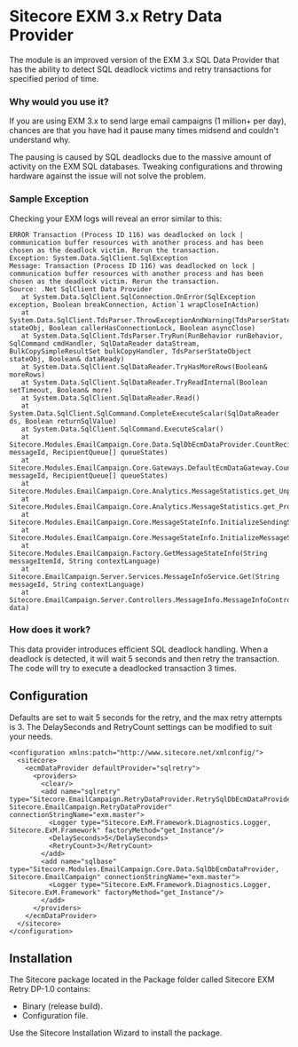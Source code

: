 # Sitecore EXM 3.x Retry Data Provider
The module is an improved version of the EXM 3.x SQL Data Provider that has the ability to detect SQL deadlock victims and retry transactions for specified period of time.

### Why would you use it?

If you are using EXM 3.x to send large email campaigns (1 million+ per day), chances are that you have had it pause many times midsend and couldn't understand why.

The pausing is caused by SQL deadlocks due to the massive amount of activity on the EXM SQL databases. Tweaking configurations and throwing hardware against the issue will not solve the problem.

### Sample Exception
Checking your EXM logs will reveal an error similar to this:

```
ERROR Transaction (Process ID 116) was deadlocked on lock | communication buffer resources with another process and has been chosen as the deadlock victim. Rerun the transaction.
Exception: System.Data.SqlClient.SqlException
Message: Transaction (Process ID 116) was deadlocked on lock | communication buffer resources with another process and has been chosen as the deadlock victim. Rerun the transaction.
Source: .Net SqlClient Data Provider
   at System.Data.SqlClient.SqlConnection.OnError(SqlException exception, Boolean breakConnection, Action`1 wrapCloseInAction)
   at System.Data.SqlClient.TdsParser.ThrowExceptionAndWarning(TdsParserStateObject stateObj, Boolean callerHasConnectionLock, Boolean asyncClose)
   at System.Data.SqlClient.TdsParser.TryRun(RunBehavior runBehavior, SqlCommand cmdHandler, SqlDataReader dataStream, BulkCopySimpleResultSet bulkCopyHandler, TdsParserStateObject stateObj, Boolean& dataReady)
   at System.Data.SqlClient.SqlDataReader.TryHasMoreRows(Boolean& moreRows)
   at System.Data.SqlClient.SqlDataReader.TryReadInternal(Boolean setTimeout, Boolean& more)
   at System.Data.SqlClient.SqlDataReader.Read()
   at System.Data.SqlClient.SqlCommand.CompleteExecuteScalar(SqlDataReader ds, Boolean returnSqlValue)
   at System.Data.SqlClient.SqlCommand.ExecuteScalar()
   at Sitecore.Modules.EmailCampaign.Core.Data.SqlDbEcmDataProvider.CountRecipientsInDispatchQueue(Guid messageId, RecipientQueue[] queueStates)
   at Sitecore.Modules.EmailCampaign.Core.Gateways.DefaultEcmDataGateway.CountRecipientsInDispatchQueue(Guid messageId, RecipientQueue[] queueStates)
   at Sitecore.Modules.EmailCampaign.Core.Analytics.MessageStatistics.get_Unprocessed()
   at Sitecore.Modules.EmailCampaign.Core.Analytics.MessageStatistics.get_Processed()
   at Sitecore.Modules.EmailCampaign.Core.MessageStateInfo.InitializeSendingState()
   at Sitecore.Modules.EmailCampaign.Core.MessageStateInfo.InitializeMessageStateInfo()
   at Sitecore.Modules.EmailCampaign.Factory.GetMessageStateInfo(String messageItemId, String contextLanguage)
   at Sitecore.EmailCampaign.Server.Services.MessageInfoService.Get(String messageId, String contextLanguage)
   at Sitecore.EmailCampaign.Server.Controllers.MessageInfo.MessageInfoController.MessageInfo(MessageInfoContext data)

```

### How does it work?
This data provider introduces efficient SQL deadlock handling. When a deadlock is detected, it will wait 5 seconds and then retry the transaction. The code will try to execute a deadlocked transaction 3 times. 

## Configuration
Defaults are set to wait 5 seconds for the retry, and the max retry attempts is 3. The DelaySeconds and RetryCount settings can be modified to suit your needs.

```
<configuration xmlns:patch="http://www.sitecore.net/xmlconfig/">
  <sitecore>
    <ecmDataProvider defaultProvider="sqlretry">
      <providers>
        <clear/>
        <add name="sqlretry" type="Sitecore.EmailCampaign.RetryDataProvider.RetrySqlDbEcmDataProvider, Sitecore.EmailCampaign.RetryDataProvider" connectionStringName="exm.master">
          <Logger type="Sitecore.ExM.Framework.Diagnostics.Logger, Sitecore.ExM.Framework" factoryMethod="get_Instance"/>
          <DelaySeconds>5</DelaySeconds>
          <RetryCount>3</RetryCount>
        </add>
        <add name="sqlbase" type="Sitecore.Modules.EmailCampaign.Core.Data.SqlDbEcmDataProvider, Sitecore.EmailCampaign" connectionStringName="exm.master">
          <Logger type="Sitecore.ExM.Framework.Diagnostics.Logger, Sitecore.ExM.Framework" factoryMethod="get_Instance"/>
        </add>
      </providers>
    </ecmDataProvider>
  </sitecore>
</configuration>
```

## Installation

The Sitecore package located in the Package folder called Sitecore EXM Retry DP-1.0 contains:

* Binary (release build).
* Configuration file.

Use the Sitecore Installation Wizard to install the package. 
